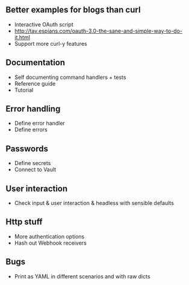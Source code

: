 ## Better examples for blogs than curl
* Interactive OAuth script
* http://tav.espians.com/oauth-3.0-the-sane-and-simple-way-to-do-it.html
* Support more curl-y features

## Documentation
* Self documenting command handlers + tests
* Reference guide
* Tutorial

## Error handling
* Define error handler
* Define errors

## Passwords
* Define secrets
* Connect to Vault

## User interaction
* Check input & user interaction & headless with sensible defaults

## Http stuff
* More authentication options
* Hash out Webhook receivers

## Bugs
* Print as YAML in different scenarios and with raw dicts


